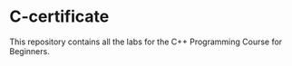 # C-certificate
This repository contains all the labs for the C++ Programming Course for Beginners.
